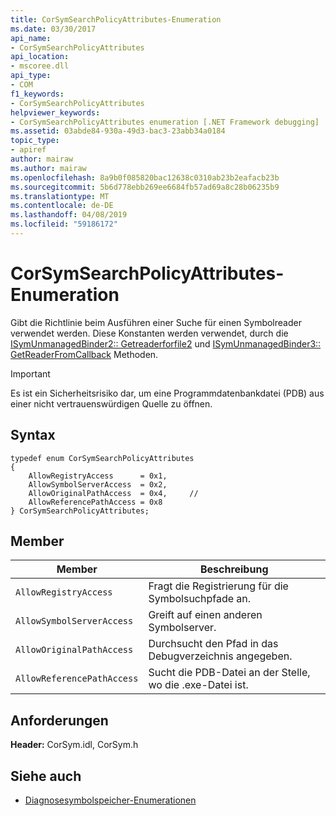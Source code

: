 ```yaml
---
title: CorSymSearchPolicyAttributes-Enumeration
ms.date: 03/30/2017
api_name:
- CorSymSearchPolicyAttributes
api_location:
- mscoree.dll
api_type:
- COM
f1_keywords:
- CorSymSearchPolicyAttributes
helpviewer_keywords:
- CorSymSearchPolicyAttributes enumeration [.NET Framework debugging]
ms.assetid: 03abde84-930a-49d3-bac3-23abb34a0184
topic_type:
- apiref
author: mairaw
ms.author: mairaw
ms.openlocfilehash: 8a9b0f085820bac12638c0310ab23b2eafacb23b
ms.sourcegitcommit: 5b6d778ebb269ee6684fb57ad69a8c28b06235b9
ms.translationtype: MT
ms.contentlocale: de-DE
ms.lasthandoff: 04/08/2019
ms.locfileid: "59186172"
---
```

# <a name="corsymsearchpolicyattributes-enumeration"></a>CorSymSearchPolicyAttributes-Enumeration
Gibt die Richtlinie beim Ausführen einer Suche für einen Symbolreader verwendet werden. Diese Konstanten werden verwendet, durch die [ISymUnmanagedBinder2:: Getreaderforfile2](../../../../docs/framework/unmanaged-api/diagnostics/isymunmanagedbinder2-getreaderforfile2-method.md) und [ISymUnmanagedBinder3:: GetReaderFromCallback](../../../../docs/framework/unmanaged-api/diagnostics/isymunmanagedbinder3-getreaderfromcallback-method.md) Methoden.  
  
> [!IMPORTANT]
>  Es ist ein Sicherheitsrisiko dar, um eine Programmdatenbankdatei (PDB) aus einer nicht vertrauenswürdigen Quelle zu öffnen.  
  
## <a name="syntax"></a>Syntax  
  
```  
typedef enum CorSymSearchPolicyAttributes  
{  
    AllowRegistryAccess      = 0x1,       
    AllowSymbolServerAccess  = 0x2,  
    AllowOriginalPathAccess  = 0x4,     //      
    AllowReferencePathAccess = 0x8  
} CorSymSearchPolicyAttributes;  
```  
  
## <a name="members"></a>Member  
  
|Member|Beschreibung|  
|------------|-----------------|  
|`AllowRegistryAccess`|Fragt die Registrierung für die Symbolsuchpfade an.|  
|`AllowSymbolServerAccess`|Greift auf einen anderen Symbolserver.|  
|`AllowOriginalPathAccess`|Durchsucht den Pfad in das Debugverzeichnis angegeben.|  
|`AllowReferencePathAccess`|Sucht die PDB-Datei an der Stelle, wo die .exe-Datei ist.|  
  
## <a name="requirements"></a>Anforderungen  
 **Header:** CorSym.idl, CorSym.h  
  
## <a name="see-also"></a>Siehe auch

- [Diagnosesymbolspeicher-Enumerationen](../../../../docs/framework/unmanaged-api/diagnostics/diagnostics-symbol-store-enumerations.md)

